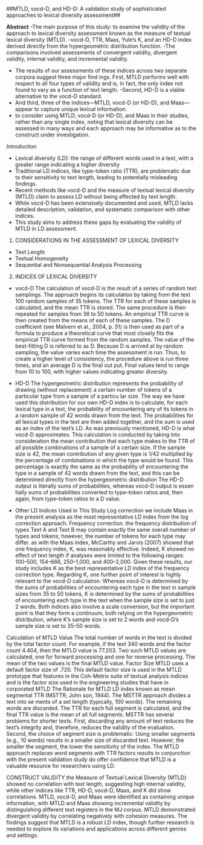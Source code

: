 ##MTLD, vocd-D, and HD-D: A validation study of sophisticated approaches to lexical diversity assessment##

**Abstract**
-The main purpose of this study: to examine the validity of the approach to lexical diversity assessment known as the measure of textual lexical diversity (MTLD). 
-vocd-D, TTR, Maas, Yule’s K, and an HD-D index derived directly from the hypergeometric distribution function. 
-The comparisons involved assessments of convergent validity, divergent validity, internal validity, and incremental validity. 
- The results of our assessments of these indices across two separate corpora suggest three major find ings. 
First, MTLD performs well with respect to all four types of validity and is, in fact, the only index not found to vary as a function of text length. 
-Second, HD-D is a viable alternative to the vocd-D standard.
- And third, three of the indices—MTLD, vocd-D (or HD-D), and Maas—appear to capture unique lexical information.
- to consider using MTLD, vocd-D (or HD-D), and Maas in their studies, rather than any single index, noting that lexical diversity can be assessed in many ways and each approach may be informative as to the construct under investigation.

*Introduction*
- Lexical diversity (LD): the range of different words used in a text, with a greater range indicating a higher diversity
- Traditional LD indices, like type-token ratio (TTR), are problematic due to their sensitivity to text length, leading to potentially misleading findings. 
- Recent methods like vocd-D and the measure of textual lexical diversity (MTLD) claim to assess LD without being affected by text length. 
- While vocd-D has been extensively documented and used, MTLD lacks detailed description, validation, and systematic comparison with other indices. 
- This study aims to address these gaps by evaluating the validity of MTLD in LD assessment.

1.	CONSIDERATIONS IN THE ASSESSMENT OF LEXICAL DIVERSITY
-	Text Length
-	Textual Homogeneity
-	Sequential and Nonsequential Analysis Processing

2.	INDICES OF LEXICAL DIVERSITY
-	vocd-D
The calculation of vocd-D is the result of a series of random text samplings. 
The approach begins its calculation by taking from the text 100 random samples of 35 tokens. 
The TTR for each of these samples is calculated, and the mean TTR is stored. 
The same procedure is then repeated for samples from 36 to 50 tokens. 
An empirical TTR curve is then created from the means of each of these samples. 
The D coefficient (see Malvern et al., 2004, p. 51) is then used as part of a formula to produce a theoretical curve that most closely fits the empirical TTR curve formed from the random samples.
 The value of the best-fitting D is referred to as D. Because D is arrived at by random sampling, the value varies each time the assessment is run. Thus, to create a higher level of consistency, the procedure above is run three times, and an average D is the final out put.
 Final values tend to range from 10 to 100, with higher values indicating greater diversity.

-	HD-D 
The hypergeometric distribution represents the probability of drawing (without replacement) a certain number of tokens of a particular type from a sample of a particu lar size.
 The way we have used this distribution for our own HD-D index is to calculate, for each lexical type in a text, the probability of encountering any of its tokens in a random sample of 42 words drawn from the text.
 The probabilities for all lexical types in the text are then added together, and the sum is used as an index of the text’s LD. As was previously mentioned, HD-D is what vocd-D approximates. 
This calculation is conducted by taking into consideration the mean contribution that each type makes to the TTR of all possible combinations of a sample of a certain size. If the sample size is 42, the mean contribution of any given type is 1/42 multiplied by the percentage of combinations in which the type would be found. 
This percentage is exactly the same as the probability of encountering the type in a sample of 42 words drawn from the text, and this can be determined directly from the hypergeometric distribution
The HD-D output is literally sums of probabilities, whereas vocd-D output is essen tially sums of probabilities converted to type–token ratios and, then again, from type–token ratios to a D value.
-	Other LD Indices Used in This Study
Log correction
we include Maas in the present analysis as the most representative LD index from the log correction approach. Frequency correction. 
the frequency distribution of types
Text A and Text B may contain exactly the same overall number of types and tokens; however, the number of tokens for each type may differ. 
as with the Maas index, McCarthy and Jarvis (2007) showed that one frequency index, K, was reasonably effective. Indeed, K showed no effect of text length if analyses were limited to the following ranges: 100–500, 154–666, 250–1,000, and 400–2,000. 
Given these results, our study includes K as the best representative LD index of the frequency correction type. Regarding K, one further point of interest is highly relevant to the vocd-D calculation. 
Whereas vocd-D is determined by the sums of probabilities of encountering each type in the text in sample sizes from 35 to 50 tokens, K is determined by the sums of probabilities of encountering each type in the text when the sample size is set to just 2 words. Both indices also involve a scale conversion, but the important point is that they form a continuum, both relying on the hypergeometric distribution, where K’s sample size is set to 2 words and vocd-D’s sample size is set to 35–50 words.

Calculation of MTLD Value
 The total number of words in the text is divided by the total factor count. For example, if the text 340 words and the factor count 4.404, then the MTLD value is 77.203. Two such MTLD values are calculated, one for forward processing and one for reverse processing. The mean of the two values is the final MTLD value. 
Factor Size
 MTLD uses a default factor size of .720. This default factor size is used in the MTLD prototype that features in the Coh-Metrix suite of textual analysis indices and is the factor size used in the engineering studies that have in corporated MTLD 
The Rationale for MTLD 
LD index known as mean segmental TTR (MSTTR; John son, 1944).
The MSTTR approach divides a text into se ments of a set length (typically, 100 words). The remaining words are discarded. The TTR for each full segment is calculated, and the final TTR value is the mean of all full segments. 
MSTTR has several problems for shorter texts. 
First, discarding any amount of text reduces the text’s integrity and, therefore, reduces the validity of the evaluation. 
Second, the choice of segment size is problematic: Using smaller segments (e.g., 10 words) results in a smaller size of discarded text. However, the smaller the segment, the lower the sensitivity of the index. 
The MTLD approach replaces word segments with TTR factors results in conjunction with the present validation study do offer confidence that MTLD is a valuable resource for researchers using LD.

CONSTRUCT VALIDITY
the Measure of Textual Lexical Diversity (MTLD) showed no correlation with text length, suggesting high internal validity, while other indices like TTR, HD-D, vocd-D, Maas, and K did show correlations. 
MTLD, vocd-D, and Maas were identified as containing unique information, with MTLD and Maas showing incremental validity by distinguishing different text registers in the MJ corpus. 
MTLD demonstrated divergent validity by correlating negatively with cohesion measures. The findings suggest that MTLD is a robust LD index, though further research is needed to explore its variations and applications across different genres and settings.
